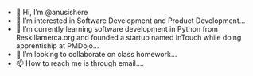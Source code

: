 - 👋 Hi, I’m @anusishere
- 👀 I’m interested in Software Development and Product Development...
- 🌱 I’m currently learning software development in Python from Reskillamerca.org and founded a startup named InTouch while doing apprentiship at PMDojo...
- 💞️ I’m looking to collaborate on class homework...
- 📫 How to reach me is through email....

<!---
anusishere/anusishere is a ✨ special ✨ repository because its `README.md` (this file) appears on your GitHub profile.
You can click the Preview link to take a look at your changes.
--->
